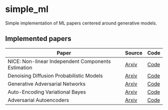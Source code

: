 # simple_ml
Simple implementation of ML papers centered around generative models. 

## Implemented papers
| Paper | Source | Code |
| --- | --- | --- |
| NICE: Non-linear Independent Components Estimation | [Arxiv](https://arxiv.org/abs/1410.8516) | [Code](./NICE) |
| Denoising Diffusion Probabilistic Models | [Arxiv](https://arxiv.org/abs/2006.11239) | [Code](./DDPM) |
| Generative Adversarial Networks | [Arxiv](https://arxiv.org/abs/1406.2661) | [Code](./GAN) |
| Auto-Encoding Variational Bayes | [Arxiv](https://arxiv.org/abs/1312.6114) | [Code](./VAE) |
| Adversarial Autoencoders | [Arxiv](https://arxiv.org/abs/1511.05644) | [Code](https://github.com/g4vrel/AAE) |

